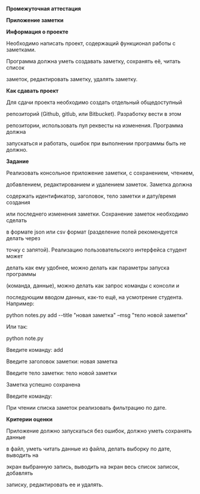

**Промежуточная аттестация**

**Приложение заметки**

**Информация о проекте**

Необходимо написать проект, содержащий функционал работы с заметками.

Программа должна уметь создавать заметку, сохранять её, читать список

заметок, редактировать заметку, удалять заметку.

**Как сдавать проект**

Для сдачи проекта необходимо создать отдельный общедоступный

репозиторий (Github, gitlub, или Bitbucket). Разработку вести в этом

репозитории, использовать пул реквесты на изменения. Программа должна

запускаться и работать, ошибок при выполнении программы быть не должно.

**Задание**

Реализовать консольное приложение заметки, с сохранением, чтением,

добавлением, редактированием и удалением заметок. Заметка должна

содержать идентификатор, заголовок, тело заметки и дату/время создания

или последнего изменения заметки. Сохранение заметок необходимо сделать

в формате json или csv формат (разделение полей рекомендуется делать через

точку с запятой). Реализацию пользовательского интерфейса студент может

делать как ему удобнее, можно делать как параметры запуска программы

(команда, данные), можно делать как запрос команды с консоли и

последующим вводом данных, как-то ещё, на усмотрение студента. Например:

python notes.py add --title "новая заметка" –msg "тело новой заметки"

Или так:

python note.py

Введите команду: add





Введите заголовок заметки: новая заметка

Введите тело заметки: тело новой заметки

Заметка успешно сохранена

Введите команду:

При чтении списка заметок реализовать фильтрацию по дате.

**Критерии оценки**

Приложение должно запускаться без ошибок, должно уметь сохранять данные

в файл, уметь читать данные из файла, делать выборку по дате, выводить на

экран выбранную запись, выводить на экран весь список записок, добавлять

записку, редактировать ее и удалять.

